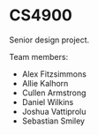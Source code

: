 # CS4900

Senior design project.

Team members:
 - Alex Fitzsimmons
 - Allie Kalhorn
 - Cullen Armstrong
 - Daniel Wilkins
 - Joshua Vattiprolu
 - Sebastian Smiley
